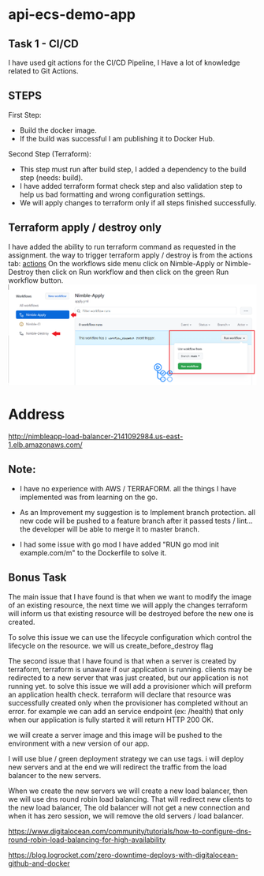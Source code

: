 ﻿# api-ecs-demo-app

## Task 1 - CI/CD

I have used git actions for the CI/CD Pipeline, I Have a lot of knowledge related to Git Actions. 

## STEPS

First Step: 
* Build the docker image. 
* If the build was successful I am publishing it to Docker Hub.

Second Step (Terraform):
* This step must run after build step, I added a dependency to the build step (needs: build).
* I have added terraform format check step and also validation step to help us bad formatting and wrong 
  configuration settings.
* We will apply changes to terraform only if all steps finished successfully.

## Terraform apply / destroy only

I have added the ability to run terraform command as requested in the assignment.
the way to trigger terraform apply / destroy is from the actions tab:
[actions](https://github.com/eyal-h/nimble/actions)
On the workflows side menu click on Nimble-Apply or Nimble-Destroy
then click on Run workflow and then click on the green Run workflow button.
![Actions Tab Example](https://github.com/eyal-h/nimble/blob/main/Actions.png)

# Address
http://nimbleapp-load-balancer-2141092984.us-east-1.elb.amazonaws.com/


## Note:
* I have no experience with AWS / TERRAFORM. 
   all the things I have implemented was from learning on the go.

* As an Improvement my suggestion is to Implement branch protection.
   all new code will be pushed to a feature branch after it passed tests / lint... the developer will be able to merge it to master branch.

* I had some issue with go mod I have added "RUN go mod init example.com/m" to the Dockerfile to solve it.

## Bonus Task

The main issue that I have found is that when we want to modify the image of an existing resource, the next time we will apply the changes terraform will inform us that existing resource will be destroyed before the new one is created.

To solve this issue we can use the lifecycle configuration which control the lifecycle on the resource.
we will us create_before_destroy flag

The second issue that I have found is that when a server is created by terraform, terraform is unaware if our application is running.
clients may be redirected to a new server that was just created, but our application is not running yet.
to solve this issue we will add a  provisioner which will preform an application health check. terraform will declare that resource was successfully created only when the provisioner has completed without an error.
for example we can add an service endpoint (ex: /health) that only when our application is fully started it will return HTTP 200 OK.

we will create a server image and this image will be pushed to the environment with a new version of our app.

I will use blue / green deployment strategy we can use tags. i will deploy new servers and at the end we will redirect the traffic from the load balancer to the new servers.

When we create the new servers we will create a new load balancer, then we will use dns round robin load balancing. That will redirect new clients to the new load balancer,
The old balancer will not get a new connection and when it has zero session, we will remove the old servers / load balancer.

https://www.digitalocean.com/community/tutorials/how-to-configure-dns-round-robin-load-balancing-for-high-availability

https://blog.logrocket.com/zero-downtime-deploys-with-digitalocean-github-and-docker





